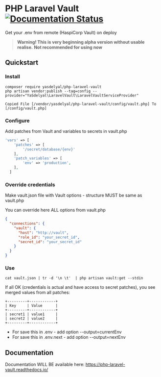 # PHP Laravel Vault [![Documentation Status](https://readthedocs.org/projects/php-laravel-vault/badge/?version=latest)](https://php-laravel-vault.readthedocs.io/en/latest/?badge=latest)

Get your .env from remote (HaspiCorp Vault) on deploy

> **Warning! This is very beginning alpha version without usable realise.**
> **Not recommended for using now**

## Quickstart
### Install
```shell
composer require yasdelyal/php-laravel-vault
php artisan vendor:publish --tag=config --provider="YaSdelyal\LaravelVault\LaravelVaultServiceProvider"

Copied File [/vendor/yasdelyal/php-laravel-vault/config/vault.php] To [/config/vault.php]
```
### Configure
Add patches from Vault and variables to secrets in vault.php
```php 
'vars' => [
    'patches' => [
        '/secret/database/{env}'
    ],
    'patch_variables' => [
        'env' => 'production',
    ],
  ]
```

### Override credentials
Make vault.json file with Vault options - structure MUST be same as vault.php

You can override here ALL options from vault.php
```json
{
  "connections": {
    "vault": {
      "host": "http://vault",
      "role_id": "your_secret_id",
      "secret_id": "your_secret_id"
    }
  }
}
```
### Use
```shell
cat vault.json | tr -d '\n \t'  | php artisan vault:get --stdin
```

If all OK (credentials is actual and have access to secret patches), you see merged values from all patches:
```shell
+---------+------------+
| Key     | Value      |
+---------+------------+
| secret1 | value1     |
| secret2 | value2     |
+---------+------------+
```
- For save this in .env - add option --output=currentEnv
- For save this in .env.next - add option --output=nextEnv

## Documentation
Documentation WILL BE available here: https://php-laravel-vault.readthedocs.io/


